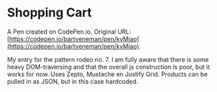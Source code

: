 # Shopping Cart

A Pen created on CodePen.io. Original URL: [https://codepen.io/bartveneman/pen/kyMjao](https://codepen.io/bartveneman/pen/kyMjao).

My entry for the pattern rodeo no. 7. I am fully aware that there is some heavy DOM-traversing and that the overall js construction is poor, but it works for now.
Uses Zepto, Mustache en Justify Grid. Products can be pulled in as JSON, but in this case hardcoded.
